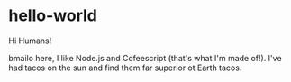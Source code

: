 # hello-world

Hi Humans!

bmailo here, I like Node.js and Cofeescript (that's what I'm made of!).
I've had tacos on the sun and find them far superior ot Earth tacos.
